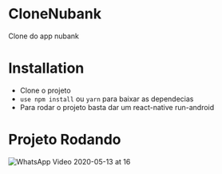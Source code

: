 # CloneNubank
Clone do app nubank

<h1>Installation</h1>

<ul>
<li>Clone o projeto</li>
<li><code>use npm install</code> ou 
<code>yarn</code>  para baixar as dependecias</li>
<li>Para rodar o projeto basta dar um react-native run-android</li>
</ul>

<h1>Projeto Rodando</h1>

![WhatsApp Video 2020-05-13 at 16](https://user-images.githubusercontent.com/52247800/81856782-a740c080-9537-11ea-8b6b-0a3bee2484c0.gif)

